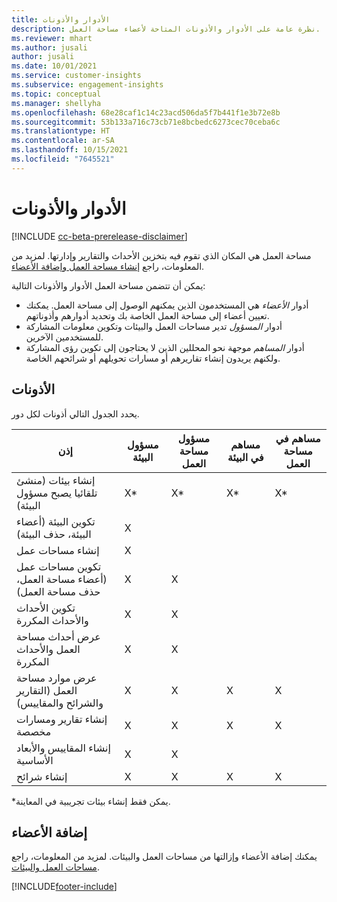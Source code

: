```yaml
---
title: الأدوار والأذونات
description: نظرة عامة على الأدوار والأذونات المتاحة لأعضاء مساحة العمل.
ms.reviewer: mhart
ms.author: jusali
author: jusali
ms.date: 10/01/2021
ms.service: customer-insights
ms.subservice: engagement-insights
ms.topic: conceptual
ms.manager: shellyha
ms.openlocfilehash: 68e28caf1c14c23acd506da5f7b441f1e3b72e8b
ms.sourcegitcommit: 53b133a716c73cb71e8bcbedc6273cec70ceba6c
ms.translationtype: HT
ms.contentlocale: ar-SA
ms.lasthandoff: 10/15/2021
ms.locfileid: "7645521"
---
```

# <a name="roles-and-permissions"></a>الأدوار والأذونات

[!INCLUDE [cc-beta-prerelease-disclaimer](includes/cc-beta-prerelease-disclaimer.md)]

مساحة العمل هي المكان الذي تقوم فيه بتخزين الأحداث والتقارير وإدارتها. لمزيد من المعلومات، راجع [إنشاء مساحة العمل وإضافة الأعضاء](create-workspace.md). 

يمكن أن تتضمن مساحة العمل الأدوار والأذونات التالية:

- أدوار *الأعضاء* هي المستخدمون الذين يمكنهم الوصول إلى مساحة العمل. يمكنك تعيين أعضاء إلى مساحة العمل الخاصة بك وتحديد أدوارهم وأذوناتهم. 
- أدوار *المسؤول* تدير مساحات العمل والبيئات وتكوين معلومات المشاركة للمستخدمين الآخرين. 
- أدوار *المساهم* موجهة نحو المحللين الذين لا يحتاجون إلى تكوين رؤى المشاركة ولكنهم يريدون إنشاء تقاريرهم أو مسارات تحويلهم أو شرائحهم الخاصة.

## <a name="permissions"></a>الأذونات
  
يحدد الجدول التالي أذونات لكل دور. 

| إذن | مسؤول البيئة | مسؤول مساحة العمل | مساهم في البيئة | مساهم في مساحة العمل | 
|--|--|--|--|--|
| إنشاء بيئات (منشئ تلقائيا يصبح مسؤول البيئة) | X* | X* | X* | X* |  
| تكوين البيئة (أعضاء البيئة، حذف البيئة) | X |  |  |  |  
| إنشاء مساحات عمل | X |  |  |  |  
| تكوين مساحات عمل (أعضاء مساحة العمل، حذف مساحة العمل) | X | X |  |  |  
| تكوين الأحداث والأحداث المكررة | X | X | |  |  
| عرض أحداث مساحة العمل والأحداث المكررة | X | X | |  |  
| عرض موارد مساحة العمل (التقارير والشرائح والمقاييس)| X | X | X | X |  
| إنشاء تقارير ومسارات مخصصة | X | X | X | X |  
| إنشاء المقاييس والأبعاد الأساسية| X | X |  |  |  
| إنشاء شرائح| X | X | X | X |  

*يمكن فقط إنشاء بيئات تجريبية في المعاينة. 

## <a name="add-members"></a>إضافة الأعضاء

يمكنك إضافة الأعضاء وإزالتها من مساحات العمل والبيئات. لمزيد من المعلومات، راجع [مساحات العمل والبيئات](manage-environments-workspaces.md).


[!INCLUDE[footer-include](../includes/footer-banner.md)]
